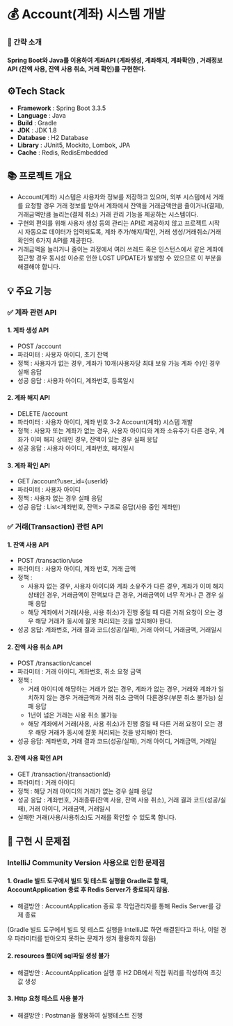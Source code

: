 # 💰 Account(계좌) 시스템 개발
### 📌 간략 소개
#### Spring Boot와 Java를 이용하여 계좌API (계좌생성, 계좌해지, 계좌확인) , 거래정보API (잔액 사용, 잔액 사용 취소, 거래 확인)를 구현한다.

## ⚙Tech Stack
- **Framework** : Spring Boot 3.3.5
- **Language** : Java
- **Build** : Gradle
- **JDK** : JDK 1.8
- **Database** : H2 Database
- **Library** : JUnit5, Mockito, Lombok, JPA
- **Cache** : Redis, RedisEmbedded
  

## 📚 프로젝트 개요
- Account(계좌) 시스템은 사용자와 정보를 저장하고 있으며, 외부 시스템에서 거래를 요청할 경우 거래 정보를 받아서 계좌에서 잔액을 거래금액만큼 줄이거나(결제), 거래금액만큼 늘리는(결제 취소) 거래 관리 기능을 제공하는 시스템이다.
- 구현의 편의를 위해 사용자 생성 등의 관리는 API로 제공하지 않고 프로젝트 시작 시 자동으로 데이터가 입력되도록, 계좌 추가/해지/확인, 거래 생성/거래취소/거래 확인의 6가지 API를 제공한다.
- 거래금액을 늘리거나 줄이는 과정에서 여러 쓰레드 혹은 인스턴스에서 같은 계좌에 접근할 경우 동시성 이슈로 인한 LOST UPDATE가 발생할 수 있으므로 이 부분을 해결해야 합니다.

## 💡 주요 기능
### ✅ 계좌 관련 API
#### 1. 계좌 생성 API
- POST /account
- 파라미터 : 사용자 아이디, 초기 잔액
- 정책 : 사용자가 없는 경우, 계좌가 10개(사용자당 최대 보유 가능 계좌 수)인 경우 실패 응답
- 성공 응답 : 사용자 아이디, 계좌번호, 등록일시
#### 2. 계좌 해지 API
- DELETE /account
- 파라미터 : 사용자 아이디, 계좌 번호 3-2 Account(계좌) 시스템 개발
- 정책 : 사용자 또는 계좌가 없는 경우, 사용자 아이디와 계좌 소유주가 다른 경우, 계좌가 이미 해지 상태인 경우, 잔액이 있는 경우 실패 응답
- 성공 응답 : 사용자 아이디, 계좌번호, 해지일시
#### 3. 계좌 확인 API
- GET /account?user_id={userId}
- 파라미터 : 사용자 아이디
- 정책 : 사용자 없는 경우 실패 응답
- 성공 응답 : List<계좌번호, 잔액> 구조로 응답(사용 중인 계좌만)

### ✅ 거래(Transaction) 관련 API
#### 1. 잔액 사용 API
- POST /transaction/use
- 파라미터 : 사용자 아이디, 계좌 번호, 거래 금액
- 정책 :
  - 사용자 없는 경우, 사용자 아이디와 계좌 소유주가 다른 경우, 계좌가 이미 해지 상태인 경우, 거래금액이 잔액보다 큰 경우, 거래금액이 너무 작거나 큰 경우 실패 응답
  - 해당 계좌에서 거래(사용, 사용 취소)가 진행 중일 때 다른 거래 요청이 오는 경우 해당 거래가 동시에 잘못 처리되는 것을 방지해야 한다.
- 성공 응답: 계좌번호, 거래 결과 코드(성공/실패), 거래 아이디, 거래금액, 거래일시
#### 2. 잔액 사용 취소 API
- POST /transaction/cancel
- 파라미터 : 거래 아이디, 계좌번호, 취소 요청 금액
- 정책 :
  - 거래 아이디에 해당하는 거래가 없는 경우, 계좌가 없는 경우, 거래와 계좌가 일치하지 않는 경우 거래금액과 거래 취소 금액이 다른경우(부분 취소 불가능) 실패 응답
  - 1년이 넘은 거래는 사용 취소 불가능
  - 해당 계좌에서 거래(사용, 사용 취소)가 진행 중일 때 다른 거래 요청이 오는 경우 해당 거래가 동시에 잘못 처리되는 것을 방지해야 한다.
- 성공 응답: 계좌번호, 거래 결과 코드(성공/실패), 거래 아이디, 거래금액, 거래일
#### 3. 잔액 사용 확인 API
- GET /transaction/{transactionId}
- 파라미터 : 거래 아이디
- 정책 : 해당 거래 아이디의 거래가 없는 경우 실패 응답
- 성공 응답 : 계좌번호, 거래종류(잔액 사용, 잔액 사용 취소), 거래 결과 코드(성공/실패), 거래 아이디, 거래금액, 거래일시
- 실패한 거래(사용/사용취소)도 거래를 확인할 수 있도록 합니다.

## 📝 구현 시 문제점
### IntelliJ Community Version 사용으로 인한 문제점

#### 1. Gradle 빌드 도구에서 빌드 및 테스트 실행을 Gradle로 할 때, AccountApplication 종료 후 Redis Server가 종료되지 않음.

- 해결방안 : AccountApplication 종료 후 작업관리자를 통해 Redis Server를 강제 종료

(Gradle 빌드 도구에서 빌드 및 테스트 실행을 IntelliJ로 하면 해결된다고 하나, 이럴 경우 파라미터를 받아오지 못하는 문제가 생겨 활용하지 않음)

#### 2. resources 폴더에 sql파일 생성 불가

- 해결방안 : AccountApplication 실행 후 H2 DB에서 직접 쿼리를 작성하여 초깃값 생성

#### 3. Http 요청 테스트 사용 불가

- 해결방안 : Postman을 활용하여 실행테스트 진행

